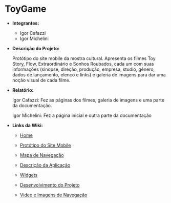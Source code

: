 # ToyGame
* **Integrantes:**
  
  - Igor Cafazzi
  - Igor Michelini

* **Descrição do Projeto:**
  
  Protótipo do site mobile da mostra cultural. Apresenta os filmes Toy Story, Flow, Extraordinário e Sonhos Roubados, cada um com suas informações (sinopse, direção, produção, empresa, studio, gênero, dados de lançamento, elenco e links) e galeria de imagens para dar uma noção visual de cada filme.


* **Relatório:**
  
  Igor Cafazzi: Fez as páginas dos filmes, galeria de imagens e uma parte da documentação.


  Igor Michelini: Fez a página inicial e outra parte da documentação


* **Links da Wiki:**

  - [Home](https://github.com/IgorCafazzi/MobileFilmes/wiki)
  
  - [Protótipo do Site Mobile](https://github.com/IgorCafazzi/MobileFilmes/wiki/Prot%C3%B3tipo-do-Site-Mobile)

  - [Mapa de Navegação](https://github.com/IgorCafazzi/MobileFilmes/wiki/Mapa-de-Navega%C3%A7%C3%A3o)

  - [Descrição da Aplicação](https://github.com/IgorCafazzi/MobileFilmes/wiki/Descri%C3%A7%C3%A3o-da-Aplica%C3%A7%C3%A3o)
    
  - [Widgets](https://github.com/IgorCafazzi/MobileFilmes/wiki/Widgets)
 
  - [Desenvolvimento do Projeto](https://github.com/IgorCafazzi/MobileFilmes/wiki/Desenvovimento-do-Projeto)
 
  - [Video e Imagens de Navegação](https://github.com/IgorCafazzi/MobileFilmes/wiki/V%C3%ADdeo-e-Imagens-de-Navega%C3%A7%C3%A3o)
